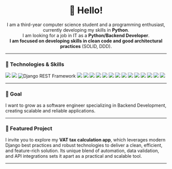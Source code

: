 <!-- PROFILE README START -->

<h1 align="center">👋 Hello!</h1>

<p align="center">
  I am a third-year computer science student and a programming enthusiast,<br>
  currently developing my skills in <b>Python</b>.<br>
  I am looking for a job in IT as a <b>Python/Backend Developer</b>.<br>
  <b>I am focused on developing skills in clean code and good architectural practices</b> (SOLID, DDD).
</p>

---

### 🔧 Technologies & Skills

<p align="left">
  <img src="https://img.shields.io/badge/Python-3776AB?logo=python&logoColor=white&style=for-the-badge"/>
  <img src="https://img.shields.io/badge/Django-092E20?logo=django&logoColor=white&style=for-the-badge"/>
  <img src="https://img.shields.io/badge/DRF-092E20?logo=django&logoColor=white&style=for-the-badge" title="Django REST Framework"/>
  <img src="https://img.shields.io/badge/HTTP-black?style=for-the-badge"/>
  <img src="https://img.shields.io/badge/REST-005571?logo=fastapi&logoColor=white&style=for-the-badge"/>
  <img src="https://img.shields.io/badge/API-26A69A?logo=swagger&logoColor=white&style=for-the-badge"/>
  <img src="https://img.shields.io/badge/SQL-4479A1?logo=postgresql&logoColor=white&style=for-the-badge"/>
  <img src="https://img.shields.io/badge/UML-blueviolet?style=for-the-badge"/>
  <img src="https://img.shields.io/badge/PyTest-0A9EDC?style=for-the-badge"/>
  <img src="https://img.shields.io/badge/UnitTest-007396?style=for-the-badge"/>
  <img src="https://img.shields.io/badge/CI/CD-222222?style=for-the-badge"/>
  <img src="https://img.shields.io/badge/GIT-F05032?logo=git&logoColor=white&style=for-the-badge"/>
  <img src="https://img.shields.io/badge/SOLID-4E9F3D?style=for-the-badge"/>
  <img src="https://img.shields.io/badge/Design%20Patterns-007FFF?style=for-the-badge"/>
  <img src="https://img.shields.io/badge/DDD-FF9900?style=for-the-badge"/>
  <img src="https://img.shields.io/badge/Agile-5AAC98?style=for-the-badge"/>
  <img src="https://img.shields.io/badge/SCRUM-6DB33F?style=for-the-badge"/>
</p>

---

### 🎯 Goal

I want to grow as a software engineer specializing in Backend Development, creating scalable and reliable applications.

---

### 🚀 Featured Project

<p>
  I invite you to explore my <b>VAT tax calculation app</b>, which leverages modern Django best practices and robust technologies to deliver a clean, efficient, and feature-rich solution. Its unique blend of automation, data validation, and API integrations sets it apart as a practical and scalable tool.
</p>

---

<!-- PROFILE README END -->


<!--
**astepni/astepni** is a ✨ _special_ ✨ repository because its `README.md` (this file) appears on your GitHub profile.

Here are some ideas to get you started:

- 🔭 I’m currently working on ...
- 🌱 I’m currently learning ...
- 👯 I’m looking to collaborate on ...
- 🤔 I’m looking for help with ...
- 💬 Ask me about ...
- 📫 How to reach me: ...
- 😄 Pronouns: ...
- ⚡ Fun fact: ...
-->
